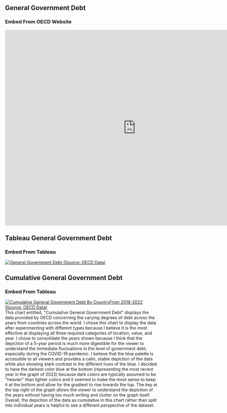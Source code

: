 ## General Government Debt
### Embed From OECD Website
<iframe src="https://data.oecd.org/chart/7eMa" width="860" height="645" style="border: 0" mozallowfullscreen="true" webkitallowfullscreen="true" allowfullscreen="true"><a href="https://data.oecd.org/chart/7eMa" target="_blank">OECD Chart: General government debt, Total, % of GDP, Annual, 2018</a></iframe>

## Tableau General Government Debt
### Embed From Tableau
<div class='tableauPlaceholder' id='viz1698970626839' style='position: relative'><noscript><a href='#'><img alt='General Government Debt (Source: OECD Data) ' src='https:&#47;&#47;public.tableau.com&#47;static&#47;images&#47;Ge&#47;Generalgovernmentdebt&#47;Sheet1&#47;1_rss.png' style='border: none' /></a></noscript><object class='tableauViz'  style='display:none;'><param name='host_url' value='https%3A%2F%2Fpublic.tableau.com%2F' /> <param name='embed_code_version' value='3' /> <param name='site_root' value='' /><param name='name' value='Generalgovernmentdebt&#47;Sheet1' /><param name='tabs' value='no' /><param name='toolbar' value='yes' /><param name='static_image' value='https:&#47;&#47;public.tableau.com&#47;static&#47;images&#47;Ge&#47;Generalgovernmentdebt&#47;Sheet1&#47;1.png' /> <param name='animate_transition' value='yes' /><param name='display_static_image' value='yes' /><param name='display_spinner' value='yes' /><param name='display_overlay' value='yes' /><param name='display_count' value='yes' /><param name='language' value='en-US' /><param name='filter' value='publish=yes' /></object></div>                
<script type='text/javascript'>                    
  var divElement = document.getElementById('viz1698970626839');                    
  var vizElement = divElement.getElementsByTagName('object')[0];                    
  vizElement.style.width='100%';vizElement.style.height=(divElement.offsetWidth*0.75)+'px';                    
  var scriptElement = document.createElement('script');                    
  scriptElement.src = 'https://public.tableau.com/javascripts/api/viz_v1.js';                    
  vizElement.parentNode.insertBefore(scriptElement, vizElement);                
</script>

## Cumulative General Government Debt
### Embed From Tableau
<div class='tableauPlaceholder' id='viz1698973322991' style='position: relative'><noscript><a href='#'><img alt='Cumulative General Government Debt By CountryFrom 2018-2022 (Source: OECD Data) ' src='https:&#47;&#47;public.tableau.com&#47;static&#47;images&#47;Cu&#47;CumulativeGeneralgovernmentdebt&#47;Sheet1&#47;1_rss.png' style='border: none' /></a></noscript><object class='tableauViz'  style='display:none;'><param name='host_url' value='https%3A%2F%2Fpublic.tableau.com%2F' /> <param name='embed_code_version' value='3' /> <param name='site_root' value='' /><param name='name' value='CumulativeGeneralgovernmentdebt&#47;Sheet1' /><param name='tabs' value='no' /><param name='toolbar' value='yes' /><param name='static_image' value='https:&#47;&#47;public.tableau.com&#47;static&#47;images&#47;Cu&#47;CumulativeGeneralgovernmentdebt&#47;Sheet1&#47;1.png' /> <param name='animate_transition' value='yes' /><param name='display_static_image' value='yes' /><param name='display_spinner' value='yes' /><param name='display_overlay' value='yes' /><param name='display_count' value='yes' /><param name='language' value='en-US' /><param name='filter' value='publish=yes' /></object></div>                
<script type='text/javascript'>                    
  var divElement = document.getElementById('viz1698973322991');                    
  var vizElement = divElement.getElementsByTagName('object')[0];                    
  vizElement.style.width='100%';vizElement.style.height=(divElement.offsetWidth*0.75)+'px';                    
  var scriptElement = document.createElement('script');                    
  scriptElement.src = 'https://public.tableau.com/javascripts/api/viz_v1.js';                    
  vizElement.parentNode.insertBefore(scriptElement, vizElement);                
</script>
This chart entitled, "Cumulative General Government Debt" displays the data provided by OECD concerning the varying degrees of debt across the years from countries across the world. I chose this chart to display the data after experimenting with different types because I believe it is the most effective at displaying all three required categories of location, value, and year. I chose to consolidate the years shown because I think that the depiction of a 5-year period is much more digestible for the viewer to understand the immediate fluctuations in the level of government debt, especially during the COVID-19 pandemic. I believe that the blue palette is accessible to all viewers and provides a calm, stable depiction of the data while also showing stark contrast in the different hues of the blue. I decided to have the darkest color blue at the bottom (representing the most recent year in the graph of 2022) because dark colors are typically assumed to be "heavier" than lighter colors and it seemed to make the most sense to keep it at the bottom and allow for the gradient to rise towards the top. The key at the top right of the graph allows the viewer to understand the depiction of the years without having too much writing and clutter on the graph itself. Overall, the depiction of the data as cumulative in this chart rather than split into individual years is helpful to see a different perspective of the dataset.

